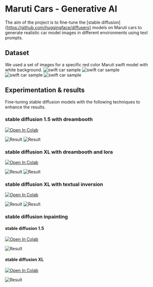 # Maruti Cars - Generative AI
The aim of the project is to fine-tune the [stable diffusion]{https://github.com/huggingface/diffusers} models 
on Maruti cars to generate realistic car model images in different environments using text prompts.

## Dataset
We used a set of images for a specific red color Maruti swift model with white background.
![swift car sample](https://github.com/exoper101/Maruti/blob/dev/dataset/sw01.jpg)
![swift car sample](https://github.com/exoper101/Maruti/blob/dev/dataset/sw02.jpg)
![swift car sample](https://github.com/exoper101/Maruti/blob/dev/dataset/sw03.jpg)
![swift car sample](https://github.com/exoper101/Maruti/blob/dev/dataset/sw04.jpg)

## Experimentation & results
Fine-tuning stable diffusion models with the following techniques to enhance the results.
### stable diffusion 1.5 with dreambooth
[![Open In Colab](https://colab.research.google.com/assets/colab-badge.svg)](https://colab.research.google.com/github/exoper101/Maruti/blob/dev/Cars_DreamBooth_Stable_Diffusion.ipynb)

![Result](https://github.com/exoper101/Maruti/blob/dev/results/sd1.5_dreambooth/op-sd1.5-01.png)
![Result](https://github.com/exoper101/Maruti/blob/dev/results/sd1.5_dreambooth/op-sd1.5-02.png)


### stable diffusion XL with dreambooth and lora
[![Open In Colab](https://colab.research.google.com/assets/colab-badge.svg)](https://colab.research.google.com/github/exoper101/Maruti/blob/dev/SDXL_DreamBooth_LoRA.ipynb)

![Result](https://github.com/exoper101/Maruti/blob/dev/results/sdxl_dreambooth_lora/op01.png)
![Result](https://github.com/exoper101/Maruti/blob/dev/results/sdxl_dreambooth_lora/op03.png)

### stable diffusion XL with textual inversion
[![Open In Colab](https://colab.research.google.com/assets/colab-badge.svg)](https://colab.research.google.com/github/exoper101/Maruti/blob/dev/Cars_textual_inversion_sdxl.ipynb)

![Result](https://github.com/exoper101/Maruti/blob/dev/results/sdxl_textual_inversion/op-sdxl-tinv-01.png?)
![Result](https://github.com/exoper101/Maruti/blob/dev/results/sdxl_textual_inversion/op-sdxl-tinv-02.png?)

### stable diffusion inpainting
#### stable diffusion 1.5
[![Open In Colab](https://colab.research.google.com/assets/colab-badge.svg)](https://colab.research.google.com/github/exoper101/Maruti/blob/dev/Cars_sd_inpaint.ipynb)

![Result](https://github.com/exoper101/Maruti/blob/dev/results/inpainting/op-sd1.5-inpainting-01.png?)
#### stable diffusion XL
[![Open In Colab](https://colab.research.google.com/assets/colab-badge.svg)](https://colab.research.google.com/github/exoper101/Maruti/blob/dev/inpainting_cars.ipynb)

![Result](https://github.com/exoper101/Maruti/blob/dev/results/inpainting/op-sdxl-inp-01.png?)
